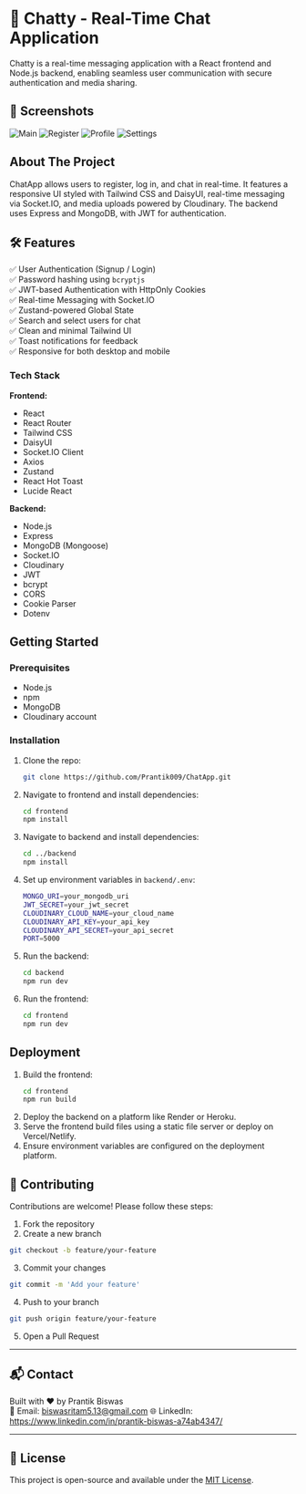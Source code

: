 # 💬 Chatty - Real-Time Chat Application

Chatty is a real-time messaging application with a React frontend and Node.js backend, enabling seamless user communication with secure authentication and media sharing.

## 📸 Screenshots

![Main](/frontend/public/screenshots/main.png)
![Register](/frontend/public/screenshots/register.png)
![Profile](/frontend/public/screenshots/profile.png)
![Settings](/frontend/public/screenshots/settings.png)

## About The Project
ChatApp allows users to register, log in, and chat in real-time. It features a responsive UI styled with Tailwind CSS and DaisyUI, real-time messaging via Socket.IO, and media uploads powered by Cloudinary. The backend uses Express and MongoDB, with JWT for authentication.

## 🛠️ Features

✅ User Authentication (Signup / Login)  
✅ Password hashing using `bcryptjs`  
✅ JWT-based Authentication with HttpOnly Cookies  
✅ Real-time Messaging with Socket.IO  
✅ Zustand-powered Global State  
✅ Search and select users for chat  
✅ Clean and minimal Tailwind UI  
✅ Toast notifications for feedback  
✅ Responsive for both desktop and mobile 

### Tech Stack
**Frontend:**
- React
- React Router
- Tailwind CSS
- DaisyUI
- Socket.IO Client
- Axios
- Zustand
- React Hot Toast
- Lucide React

**Backend:**
- Node.js
- Express
- MongoDB (Mongoose)
- Socket.IO
- Cloudinary
- JWT
- bcrypt
- CORS
- Cookie Parser
- Dotenv

## Getting Started

### Prerequisites
- Node.js
- npm
- MongoDB
- Cloudinary account

### Installation
1. Clone the repo:
   ```sh
   git clone https://github.com/Prantik009/ChatApp.git
   ```
2. Navigate to frontend and install dependencies:
   ```sh
   cd frontend
   npm install
   ```
3. Navigate to backend and install dependencies:
   ```sh
   cd ../backend
   npm install
   ```
4. Set up environment variables in `backend/.env`:
   ```sh
   MONGO_URI=your_mongodb_uri
   JWT_SECRET=your_jwt_secret
   CLOUDINARY_CLOUD_NAME=your_cloud_name
   CLOUDINARY_API_KEY=your_api_key
   CLOUDINARY_API_SECRET=your_api_secret
   PORT=5000
   ```
5. Run the backend:
   ```sh
   cd backend
   npm run dev
   ```
6. Run the frontend:
   ```sh
   cd frontend
   npm run dev
   ```

## Deployment
1. Build the frontend:
   ```sh
   cd frontend
   npm run build
   ```
2. Deploy the backend on a platform like Render or Heroku.
3. Serve the frontend build files using a static file server or deploy on Vercel/Netlify.
4. Ensure environment variables are configured on the deployment platform.


## 🤝 Contributing

Contributions are welcome! Please follow these steps:

1. Fork the repository  
2. Create a new branch  
```bash
git checkout -b feature/your-feature
```
3. Commit your changes  
```bash
git commit -m 'Add your feature'
```
4. Push to your branch  
```bash
git push origin feature/your-feature
```
5. Open a Pull Request

---

## 📬 Contact

Built with ❤️ by Prantik Biswas  
📧 Email: biswasritam5.13@gmail.com 
🌐 LinkedIn: https://www.linkedin.com/in/prantik-biswas-a74ab4347/

---

## 📄 License

This project is open-source and available under the [MIT License](LICENSE).
